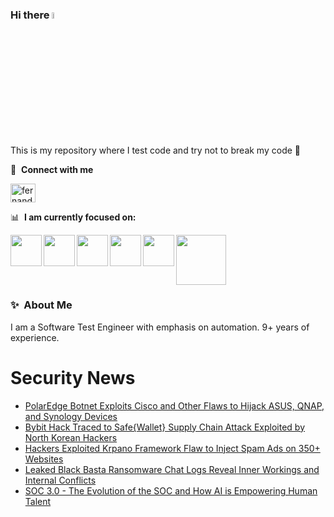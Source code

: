 ### Hi there <a href="https://www.gautamkrishnar.com/"><img src="https://media.giphy.com/media/hvRJCLFzcasrR4ia7z/giphy.gif" width="5%"></a>
This is my repository where I test code and try not to break my code :rofl:

🔗 &nbsp;**Connect with me**
<p align="left">
<a href="https://linkedin.com/in/fernandorlcruz" target="blank"><img align="center" src="https://raw.githubusercontent.com/rahuldkjain/github-profile-readme-generator/master/src/images/icons/Social/linked-in-alt.svg" alt="fernando cruz" height="30" width="40" /></a>
  
📊 &nbsp;**I am currently focused on:**

<img align="left" width='50' height='50' src="https://cdn.jsdelivr.net/gh/devicons/devicon/icons/python/python-original-wordmark.svg" />
<img align="left" width='50' height='50' src="https://cdn.jsdelivr.net/gh/devicons/devicon/icons/csharp/csharp-original.svg" />
<img align="left" width='50' height='50' src="https://cdn.jsdelivr.net/gh/devicons/devicon/icons/jenkins/jenkins-original.svg" />
<img align="left" width='50' height='50' src="https://specflow.org/wp-content/uploads/2021/05/SpecFlow-Icon.png" />
<img align="left" width='50' height='50' src="https://www.svgrepo.com/show/306098/githubactions.svg" />
<img width='80' height='80' src="https://cdn2.vectorstock.com/i/1000x1000/64/81/security-testing-concept-icon-safety-audit-key-vector-29166481.jpg" />
          
          
  
### ✨&nbsp; About Me

I am a Software Test Engineer with emphasis on automation. 9+ years of experience.

# Security News
<!-- BLOG-POST-LIST:START -->
- [PolarEdge Botnet Exploits Cisco and Other Flaws to Hijack ASUS, QNAP, and Synology Devices](https://thehackernews.com/2025/02/polaredge-botnet-exploits-cisco-and.html)
- [Bybit Hack Traced to Safe{Wallet} Supply Chain Attack Exploited by North Korean Hackers](https://thehackernews.com/2025/02/bybit-hack-traced-to-safewallet-supply.html)
- [Hackers Exploited Krpano Framework Flaw to Inject Spam Ads on 350+ Websites](https://thehackernews.com/2025/02/hackers-exploited-krpano-framework-flaw.html)
- [Leaked Black Basta Ransomware Chat Logs Reveal Inner Workings and Internal Conflicts](https://thehackernews.com/2025/02/leaked-black-basta-chat-logs-reveal.html)
- [SOC 3.0 - The Evolution of the SOC and How AI is Empowering Human Talent](https://thehackernews.com/2025/02/soc-30-evolution-of-soc-and-how-ai-is.html)
<!-- BLOG-POST-LIST:END -->
